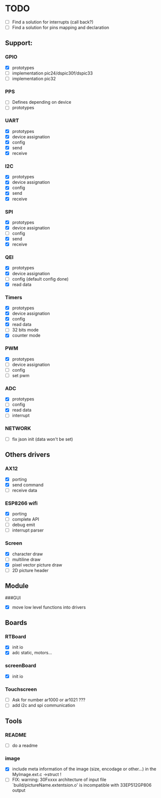 # TODO

- [ ] Find a solution for interrupts (call back?)
- [ ] Find a solution for pins mapping and declaration

## Support:
### GPIO
- [x] prototypes
- [ ] implementation pic24/dspic30f/dspic33
- [ ] implementation pic32

### PPS
- [ ] Defines depending on device
- [ ] prototypes

### UART
- [x] prototypes
- [x] device assignation
- [x] config
- [x] send
- [x] receive

### I2C
- [x] prototypes
- [x] device assignation
- [x] config
- [x] send
- [x] receive

### SPI
- [x] prototypes
- [x] device assignation
- [ ] config
- [x] send
- [x] receive

### QEI
- [x] prototypes
- [x] device assignation
- [ ] config (default config done)
- [x] read data

### Timers
- [x] prototypes
- [x] device assignation
- [x] config
- [x] read data
- [ ] 32 bits mode
- [x] counter mode

### PWM
- [x] prototypes
- [ ] device assignation
- [ ] config
- [ ] set pwm

### ADC
- [x] prototypes
- [ ] config
- [x] read data
- [ ] interrupt

### NETWORK
- [ ] fix json init (data won't be set)

## Others drivers
### AX12
- [x] porting
- [x] send command
- [ ] receive data

### ESP8266 wifi
- [x] porting
- [ ] complete API
- [ ] debug emit
- [ ] interrupt parser

### Screen
- [x] character draw
- [ ] multiline draw
- [x] pixel vector picture draw
- [ ] 2D picture header

## Module
###GUI
- [x] move low level functions into drivers

## Boards
### RTBoard
- [x] init io
- [x] adc static, motors...

### screenBoard
- [x] init io

### Touchscreen
- [ ] Ask for number ar1000 or ar1021 ???
- [ ] add i2c and spi communication

## Tools
### README
 - [ ] do a readme

### image
- [x] include meta information of the image (size, encodage or other...) in the MyImage.ext.c ->struct !
- [ ] FIX: warning: 30Fxxxx architecture of input file `build/pictureName.extentsion.o' is incompatible with 33EP512GP806 output
